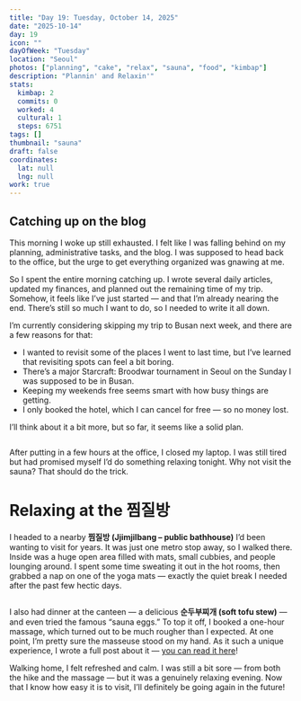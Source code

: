 ```yaml
---
title: "Day 19: Tuesday, October 14, 2025"
date: "2025-10-14"
day: 19
icon: ""
dayOfWeek: "Tuesday"
location: "Seoul"
photos: ["planning", "cake", "relax", "sauna", "food", "kimbap"]
description: "Plannin' and Relaxin'"
stats:
  kimbap: 2
  commits: 0
  worked: 4
  cultural: 1
  steps: 6751
tags: []
thumbnail: "sauna"
draft: false
coordinates:
  lat: null
  lng: null
work: true
---
```

## Catching up on the blog
This morning I woke up still exhausted. I felt like I was falling behind on my planning, administrative tasks, and the blog. I was supposed to head back to the office, but the urge to get everything organized was gnawing at me.

So I spent the entire morning catching up. I wrote several daily articles, updated my finances, and planned out the remaining time of my trip. Somehow, it feels like I’ve just started — and that I’m already nearing the end. There’s still so much I want to do, so I needed to write it all down.

I’m currently considering skipping my trip to Busan next week, and there are a few reasons for that:

- I wanted to revisit some of the places I went to last time, but I’ve learned that revisiting spots can feel a bit boring.  
- There’s a major Starcraft: Broodwar tournament in Seoul on the Sunday I was supposed to be in Busan.  
- Keeping my weekends free seems smart with how busy things are getting.  
- I only booked the hotel, which I can cancel for free — so no money lost.  

I’ll think about it a bit more, but so far, it seems like a solid plan.

<Img planning desc="This is what the remained of my stay is look like so far (in Dutch)">

After putting in a few hours at the office, I closed my laptop. I was still tired but had promised myself I’d do something relaxing tonight. Why not visit the sauna? That should do the trick.

# Relaxing at the 찜질방
I headed to a nearby **찜질방 (Jjimjilbang – public bathhouse)** I’d been wanting to visit for years. It was just one metro stop away, so I walked there. Inside was a huge open area filled with mats, small cubbies, and people lounging around. I spent some time sweating it out in the hot rooms, then grabbed a nap on one of the yoga mats — exactly the quiet break I needed after the past few hectic days.

<Img relax desc="Pick a place, any place!">

I also had dinner at the canteen — a delicious **순두부찌개 (soft tofu stew)** — and even tried the famous “sauna eggs.” To top it off, I booked a one-hour massage, which turned out to be much rougher than I expected. At one point, I’m pretty sure the masseuse stood on my hand. As it such a unique experience, I wrote a full post about it — [you can read it here](../blogs/sauna)!  

Walking home, I felt refreshed and calm. I was still a bit sore — from both the hike and the massage — but it was a genuinely relaxing evening. Now that I know how easy it is to visit, I’ll definitely be going again in the future!
